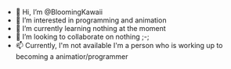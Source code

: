 - 👋 Hi, I’m @BloomingKawaii
- 👀 I’m interested in programming and animation
- 🌱 I’m currently learning nothing at the moment
- 💞️ I’m looking to collaborate on nothing ;-;
- 📫 Currently, I'm not available
I'm a person who is working up to becoming a animatior/programmer

